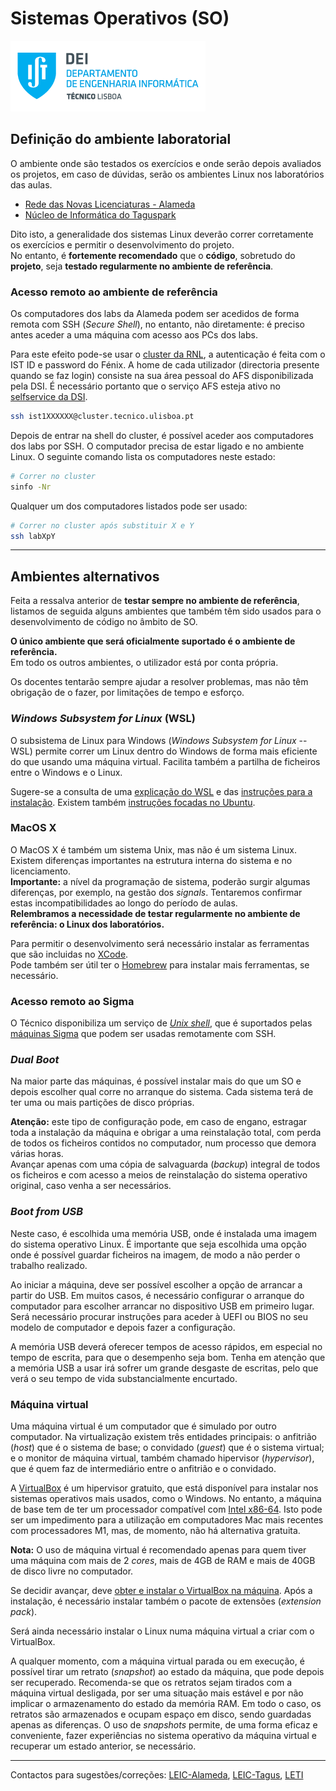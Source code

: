 # Sistemas Operativos (SO)

![IST](img/IST_DEI.png)  

## Definição do ambiente laboratorial

O ambiente onde são testados os exercícios e onde serão depois avaliados os projetos, em caso de dúvidas, serão os ambientes Linux nos laboratórios das aulas.

- [Rede das Novas Licenciaturas - Alameda](https://rnl.tecnico.ulisboa.pt/laboratorios/software/)
- [Núcleo de Informática do Taguspark](http://groups.tecnico.ulisboa.pt/lti-tagus/software/)

Dito isto, a generalidade dos sistemas Linux deverão correr corretamente os exercícios e permitir o desenvolvimento do projeto.  
No entanto, é **fortemente recomendado** que o **código**, sobretudo do **projeto**, seja **testado regularmente no ambiente de referência**.

### Acesso remoto ao ambiente de referência

Os computadores dos labs da Alameda podem ser acedidos de forma remota com SSH (_Secure Shell_), no entanto, não diretamente: é preciso antes aceder a uma máquina com acesso aos PCs dos labs.

Para este efeito pode-se usar o [cluster da RNL](https://rnl.tecnico.ulisboa.pt/servicos/cluster/), a autenticação é feita com o IST ID e password do Fénix. A home de cada utilizador (directoria presente quando se faz login) consiste na sua área pessoal do AFS disponibilizada pela DSI. É necessário portanto que o serviço AFS esteja ativo no [selfservice da DSI](https://selfservice.dsi.tecnico.ulisboa.pt/).

```bash
ssh ist1XXXXXX@cluster.tecnico.ulisboa.pt
```

Depois de entrar na shell do cluster, é possível aceder aos computadores dos labs por SSH. O computador precisa de estar ligado e no ambiente Linux. O seguinte comando lista os computadores neste estado:

```bash
# Correr no cluster
sinfo -Nr
```

Qualquer um dos computadores listados pode ser usado:

```bash
# Correr no cluster após substituir X e Y
ssh labXpY
```

----

## Ambientes alternativos

Feita a ressalva anterior de **testar sempre no ambiente de referência**, listamos de seguida alguns ambientes que também têm sido usados para o desenvolvimento de código no âmbito de SO.

**O único ambiente que será oficialmente suportado é o ambiente de referência.**  
Em todo os outros ambientes, o utilizador está por conta própria.

Os docentes tentarão sempre ajudar a resolver problemas, mas não têm obrigação de o fazer, por limitações de tempo e esforço.

### _Windows Subsystem for Linux_ (WSL)

O subsistema de Linux para Windows (_Windows Subsystem for Linux_ -- WSL) permite correr um Linux dentro do Windows de forma mais eficiente do que usando uma máquina virtual.
Facilita também a partilha de ficheiros entre o Windows e o Linux.

Sugere-se a consulta de uma [explicação do WSL](https://learn.microsoft.com/en-us/windows/wsl/about) e das [instruções para a instalação](https://learn.microsoft.com/en-us/windows/wsl/install).
Existem também [instruções focadas no Ubuntu](https://www.omgubuntu.co.uk/how-to-install-wsl2-on-windows-10).

### MacOS X

O MacOS X é também um sistema Unix, mas não é um sistema Linux.
Existem diferenças importantes na estrutura interna do sistema e no licenciamento.  
**Importante:** a nível da programação de sistema, poderão surgir algumas diferenças, por exemplo, na gestão dos _signals_.
Tentaremos confirmar estas incompatibilidades ao longo do período de aulas.  
**Relembramos a necessidade de testar regularmente no ambiente de referência: o Linux dos laboratórios.**

Para permitir o desenvolvimento será necessário instalar as ferramentas que são incluidas no [XCode](https://developer.apple.com/xcode/).  
Pode também ser útil ter o [Homebrew](https://www.makeuseof.com/tag/install-mac-software-terminal-homebrew/) para instalar mais ferramentas, se necessário.

### Acesso remoto ao Sigma

O Técnico disponibiliza um serviço de [_Unix shell_](https://si.tecnico.ulisboa.pt/en/servicos/servidores-e-dados/unix-shell/), que é suportados pelas [máquinas Sigma](https://si.tecnico.ulisboa.pt/en/servicos/servidores-e-dados/unix-shell/acesso-ao-cluster-sigma/) que podem ser usadas remotamente com SSH.

### _Dual Boot_

Na maior parte das máquinas, é possível instalar mais do que um SO e depois escolher qual corre no arranque do sistema.
Cada sistema terá de ter uma ou mais partições de disco próprias.

**Atenção:** este tipo de configuração pode, em caso de engano, estragar toda a instalação da máquina e obrigar a uma reinstalação total, com perda de todos os ficheiros contidos no computador, num processo que demora várias horas.  
Avançar apenas com uma cópia de salvaguarda (_backup_) integral de todos os ficheiros e com acesso a meios de reinstalação do sistema operativo original, caso venha a ser necessários.

### _Boot from USB_

Neste caso, é escolhida uma memória USB, onde é instalada uma imagem do sistema operativo Linux.
É importante que seja escolhida uma opção onde é possível guardar ficheiros na imagem, de modo a não perder o trabalho realizado.

Ao iniciar a máquina, deve ser possível escolher a opção de arrancar a partir do USB.
Em muitos casos, é necessário configurar o arranque do computador para escolher arrancar no dispositivo USB em primeiro lugar.
Será necessário procurar instruções para aceder à UEFI ou BIOS no seu modelo de computador e depois fazer a configuração.

A memória USB deverá oferecer tempos de acesso rápidos, em especial no tempo de escrita, para que o desempenho seja bom.
Tenha em atenção que a memória USB a usar irá sofrer um grande desgaste de escritas, pelo que verá o seu tempo de vida substancialmente encurtado.

### Máquina virtual

Uma máquina virtual é um computador que é simulado por outro computador.
Na virtualização existem três entidades principais: o anfitrião (*host*) que é o sistema de base; o convidado (*guest*) que é o sistema virtual; e o monitor de máquina virtual, também chamado hipervisor (*hypervisor*), que é quem faz de intermediário entre o anfitrião e o convidado.

A [VirtualBox](https://www.virtualbox.org/) é um hipervisor gratuito, que está disponível para instalar nos sistemas operativos mais usados, como o Windows.
No entanto, a máquina de base tem de ter um processador compatível com [Intel x86-64](https://en.wikipedia.org/wiki/X86-64).
Isto pode ser um impedimento para a utilização em computadores Mac mais recentes com processadores M1, mas, de momento, não há alternativa gratuita.

**Nota:** O uso de máquina virtual é recomendado apenas para quem tiver uma máquina com mais de 2 _cores_, mais de 4GB de RAM e mais de 40GB de disco livre no computador.

Se decidir avançar, deve [obter e instalar o VirtualBox na máquina](https://www.virtualbox.org/wiki/Downloads).
Após a instalação, é necessário instalar também o pacote de extensões (*extension pack*).

Será ainda necessário instalar o Linux numa máquina virtual a criar com o VirtualBox.

A qualquer momento, com a máquina virtual parada ou em execução, é possível tirar um retrato (*snapshot*) ao estado da máquina, que pode depois ser recuperado.
Recomenda-se que os retratos sejam tirados com a máquina virtual desligada, por ser uma situação mais estável e por não implicar o armazenamento do estado da memória RAM.
Em todo o caso, os retratos são armazenados e ocupam espaço em disco, sendo guardadas apenas as diferenças.
O uso de *snapshots* permite, de uma forma eficaz e conveniente, fazer experiências no sistema operativo da máquina virtual e recuperar um estado anterior, se necessário.

----

Contactos para sugestões/correções: [LEIC-Alameda](mailto:leic-so-alameda@disciplinas.tecnico.ulisboa.pt), [LEIC-Tagus](mailto:leic-so-tagus@disciplinas.tecnico.ulisboa.pt), [LETI](mailto:leti-so-tagus@disciplinas.tecnico.ulisboa.pt)
